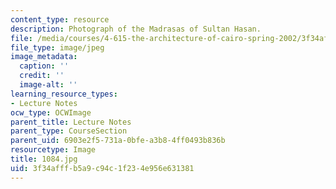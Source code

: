 ```yaml
---
content_type: resource
description: Photograph of the Madrasas of Sultan Hasan.
file: /media/courses/4-615-the-architecture-of-cairo-spring-2002/3f34afffb5a9c94c1f234e956e631381_1084.jpg
file_type: image/jpeg
image_metadata:
  caption: ''
  credit: ''
  image-alt: ''
learning_resource_types:
- Lecture Notes
ocw_type: OCWImage
parent_title: Lecture Notes
parent_type: CourseSection
parent_uid: 6903e2f5-731a-0bfe-a3b8-4ff0493b836b
resourcetype: Image
title: 1084.jpg
uid: 3f34afff-b5a9-c94c-1f23-4e956e631381
---
```

